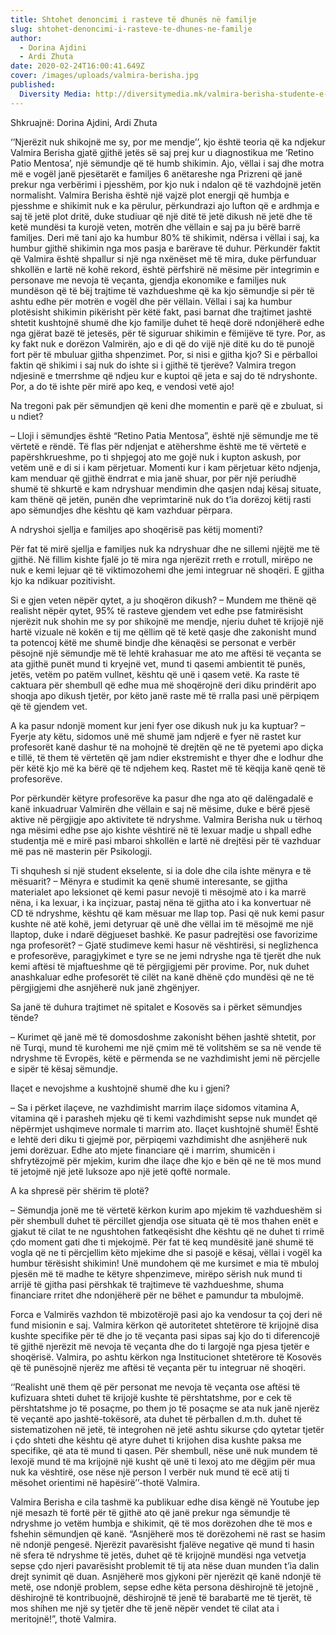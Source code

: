 ```yaml
---
title: Shtohet denoncimi i rasteve të dhunës në familje
slug: shtohet-denoncimi-i-rasteve-te-dhunes-ne-familje
author:
  - Dorina Ajdini
  - Ardi Zhuta
date: 2020-02-24T16:00:41.649Z
cover: /images/uploads/valmira-berisha.jpg
published:
  Diversity Media: http://diversitymedia.mk/valmira-berisha-studente-e-verber-por-ekselente/
---
```


Shkruajnë: Dorina Ajdini, Ardi Zhuta

‘’Njerëzit nuk shikojnë me sy, por me mendje’’, kjo është teoria që ka ndjekur Valmira Berisha gjatë gjithë jetës së saj prej kur u diagnostikua me ‘Retino Patio Mentosa’, një sëmundje që të humb shikimin. Ajo, vëllai i saj dhe motra më e vogël janë pjesëtarët e familjes 6 anëtareshe nga Prizreni që janë prekur nga verbërimi i pjesshëm, por kjo nuk i ndalon që të vazhdojnë jetën normalisht. Valmira Berisha është një vajzë plot energji që humbja e pjesshme e shikimit nuk e ka përulur, përkundrazi ajo lufton që e ardhmja e saj të jetë plot dritë, duke studiuar që një ditë të jetë dikush në jetë dhe të ketë mundësi ta kurojë veten, motrën dhe vëllain e saj pa ju bërë barrë familjes. Deri më tani ajo ka humbur 80% të shikimit, ndërsa i vëllai i saj, ka humbur gjithë shikimin nga mos pasja e barërave të duhur.
Përkundër faktit që Valmira është shpallur si një nga nxënëset më të mira, duke përfunduar shkollën e lartë në kohë rekord, është përfshirë në mësime për integrimin e personave me nevoja të veçanta, gjendja ekonomike e familjes nuk mundëson që të bëj trajtime të vazhdueshme që ka kjo sëmundje si për të ashtu edhe për motrën e vogël dhe për vëllain. Vëllai i saj ka humbur plotësisht shikimin pikërisht për këtë fakt, pasi barnat dhe trajtimet jashtë shtetit kushtojnë shumë dhe kjo familje duhet të heqë dorë ndonjëherë edhe nga gjërat bazë të jetesës, për të siguruar shikimin e fëmijëve të tyre. Por, as ky fakt nuk e dorëzon Valmirën, ajo e di që do vijë një ditë ku do të punojë fort për të mbuluar gjitha shpenzimet.
Por, si nisi e gjitha kjo? Si e përballoi faktin që shikimi i saj nuk do ishte si i gjithë të tjerëve? Valmira tregon ndjesinë e tmerrshme që ndjeu kur e kuptoi që jeta e saj do të ndryshonte. Por, a do të ishte për mirë apo keq, e vendosi vetë ajo!

Na tregoni pak për sëmundjen që keni dhe momentin e parë që e zbuluat, si u ndiet?

– Lloji i sëmundjes është “Retino Patia Mentosa”, është një sëmundje me të vërtetë e rëndë.
Të flas për ndjenjat e atëhershme është me të vërtetë e papërshkrueshme, po ti shpjegoj ato me gojë nuk i kupton askush, por vetëm unë e di si i kam përjetuar. Momenti kur i kam përjetuar këto ndjenja, kam menduar që gjithë ëndrrat e mia janë shuar, por për një periudhë shumë të shkurtë e kam ndryshuar mendimin dhe qasjen ndaj kësaj situate, kam thënë që jetën, punën dhe veprimtarinë nuk do t’ia dorëzoj këtij rasti apo sëmundjes dhe kështu që kam vazhduar përpara.

A ndryshoi sjellja e familjes apo shoqërisë pas këtij momenti?

Për fat të mirë sjellja e familjes nuk ka ndryshuar dhe ne sillemi njëjtë me të gjithë. Në fillim kishte fjalë jo të mira nga njerëzit rreth e rrotull, mirëpo ne nuk e kemi lejuar që të viktimozohemi dhe jemi integruar në shoqëri. E gjitha kjo ka ndikuar pozitivisht.

Si e gjen veten nëpër qytet, a ju shoqëron dikush?
– Mundem me thënë që realisht nëpër qytet, 95% të rasteve gjendem vet edhe pse fatmirësisht njerëzit nuk shohin me sy por shikojnë me mendje, njeriu duhet të krijojë një hartë vizuale në kokën e tij me qëllim që të ketë qasje dhe zakonisht mund ta potencoj këtë me shumë bindje dhe kënaqësi se personat e verbër pësojnë një sëmundje më të lehtë krahasuar me ato me aftësi të veçanta se ata gjithë punët mund ti kryejnë vet, mund ti qasemi ambientit të punës, jetës, vetëm po patëm vullnet, kështu që unë i qasem vetë. Ka raste të caktuara për shembull që edhe mua më shoqërojnë deri diku prindërit apo shoqja apo dikush tjetër, por këto janë raste më të rralla pasi unë përpiqem që të gjendem vet.

A ka pasur ndonjë moment kur jeni fyer ose dikush nuk ju ka kuptuar?
– Fyerje aty këtu, sidomos unë më shumë jam ndjerë e fyer në rastet kur profesorët kanë dashur të na mohojnë të drejtën që ne të pyetemi apo diçka e tillë, të them të vërtetën që jam ndier ekstremisht e thyer dhe e lodhur dhe për këtë kjo më ka bërë që të ndjehem keq. Rastet më të këqija kanë qenë të profesorëve.

Por përkundër këtyre profesorëve ka pasur dhe nga ato që dalëngadalë e kanë inkuadruar Valmirën dhe vëllain e saj në mësime, duke e bërë pjesë aktive në përgjigje apo aktivitete të ndryshme. Valmira Berisha nuk u tërhoq nga mësimi edhe pse ajo kishte vështirë në të lexuar madje u shpall edhe studentja më e mirë pasi mbaroi shkollën e lartë në drejtësi për të vazhduar më pas në masterin për Psikologji.

Ti shquhesh si një student ekselente, si ia dole dhe cila ishte mënyra e të mësuarit?
– Mënyra e studimit ka qenë shumë interesante, se gjitha materialet apo leksionet që kemi pasur nevojë ti mësojmë ato i ka marrë nëna, i ka lexuar, i ka inçizuar, pastaj nëna të gjitha ato i ka konvertuar në CD të ndryshme, kështu që kam mësuar me llap top. Pasi që nuk kemi pasur kushte në atë kohë, jemi detyruar që unë dhe vëllai im të mësojmë me një llaptop, duke i ndarë dëgjueset bashkë.
Ke pasur padrejtësi ose favorizime nga profesorët?
– Gjatë studimeve kemi hasur në vështirësi, si neglizhenca e profesorëve, paragjykimet e tyre se ne jemi ndryshe nga të tjerët dhe nuk kemi aftësi të mjaftueshme që të përgjigjemi për provime. Por, nuk duhet anashkaluar edhe profesorët të cilët na kanë dhënë çdo mundësi që ne të përgjigjemi dhe asnjëherë nuk janë zhgënjyer.

Sa janë të duhura trajtimet në spitalet e Kosovës sa i përket sëmundjes tënde?

– Kurimet që janë më të domosdoshme zakonisht bëhen jashtë shtetit, por në Turqi, mund të kurohemi me një çmim më të volitshëm se sa në vende të ndryshme të Evropës, këtë e përmenda se ne vazhdimisht jemi në përcjelle e sipër të kësaj sëmundje.

Ilaçet e nevojshme a kushtojnë shumë dhe ku i gjeni?

– Sa i përket ilaçeve, ne vazhdimisht marrim ilaçe sidomos vitamina A, vitamina që i parasheh mjeku që ti kemi vazhdimisht sepse nuk mundet që nëpërmjet ushqimeve normale ti marrim ato. Ilaçet kushtojnë shumë! Është e lehtë deri diku ti gjejmë por, përpiqemi vazhdimisht dhe asnjëherë nuk jemi dorëzuar. Edhe ato mjete financiare që i marrim, shumicën i shfrytëzojmë për mjekim, kurim dhe ilaçe dhe kjo e bën që ne të mos mund të jetojmë një jetë luksoze apo një jetë qoftë normale.

A ka shpresë për shërim të plotë?

– Sëmundja jonë me të vërtetë kërkon kurim apo mjekim të vazhdueshëm si për shembull duhet të përcillet gjendja ose situata që të mos thahen enët e gjakut të cilat te ne ngushtohen fatkeqësisht dhe kështu që ne duhet ti rrimë çdo moment gati dhe ti mjekojmë. Për fat të keq mundësitë janë shumë të vogla që ne ti përcjellim këto mjekime dhe si pasojë e kësaj, vëllai i vogël ka humbur tërësisht shikimin! Unë mundohem që me kursimet e mia të mbuloj pjesën më të madhe te këtyre shpenzimeve, mirëpo sërish nuk mund ti arrijë të gjitha pasi përshkak të trajtimeve të vazhdueshme, shuma financiare rritet dhe ndonjëherë për ne bëhet e pamundur ta mbulojmë.

Forca e Valmirës vazhdon të mbizotërojë pasi ajo ka vendosur ta çoj deri në fund misionin e saj. Valmira kërkon që autoritetet shtetërore të krijojnë disa kushte specifike për të dhe jo të veçanta pasi sipas saj kjo do ti diferencojë të gjithë njerëzit më nevoja të veçanta dhe do ti largojë nga pjesa tjetër e shoqërisë. Valmira, po ashtu kërkon nga Institucionet shtetërore të Kosovës që të punësojnë njerëz me aftësi të veçanta për tu integruar në shoqëri.

‘’Realisht unë them që për personat me nevoja të veçanta ose aftësi të kufizuara shteti duhet të krijojë kushte të përshtatshme, por e cek të përshtatshme jo të posaçme, po them jo të posaçme se ata nuk janë njerëz të veçantë apo jashtë-tokësorë, ata duhet të përballen d.m.th. duhet të sistematizohen në jetë, të integrohen në jetë ashtu sikurse çdo qytetar tjetër i çdo shteti dhe kështu që atyre duhet ti krijohen disa kushte paksa me specifike, që ata të mund ti qasen. Për shembull, nëse unë nuk mundem të lexojë mund të ma krijojnë një kusht që unë ti lexoj ato me dëgjim për mua nuk ka vështirë, ose nëse një person I verbër nuk mund të ecë atij ti mësohet orientimi në hapësirë’’-thotë Valmira.

Valmira Berisha e cila tashmë ka publikuar edhe disa këngë në Youtube jep një mesazh të fortë për të gjithë ato që janë prekur nga sëmundje të ndryshme jo vetëm humbja e shikimit, që të mos dorëzohen dhe të mos e fshehin sëmundjen që kanë.
“Asnjëherë mos të dorëzohemi në rast se hasim në ndonjë pengesë. Njerëzit pavarësisht fjalëve negative që mund ti hasin në sfera të ndryshme të jetës, duhet që të krijojnë mundësi nga vetvetja sepse çdo njeri pavarësisht problemit të tij ata nëse duan munden t’ia dalin drejt synimit që duan. Asnjëherë mos gjykoni për njerëzit që kanë ndonjë të metë, ose ndonjë problem, sepse edhe këta persona dëshirojnë të jetojnë , dëshirojnë të kontribuojnë, dëshirojnë të jenë të barabartë me të tjerët, të mos shihen me një sy tjetër dhe të jenë nëpër vendet të cilat ata i meritojnë!”, thotë Valmira.

